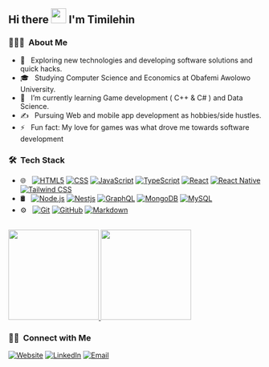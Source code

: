 ## Hi there <img src="https://raw.githubusercontent.com/iampavangandhi/iampavangandhi/master/gifs/Hi.gif" width="30px"> I'm Timilehin</h2>

### 👨🏻‍💻 &nbsp;About Me

- 🤔 &nbsp; Exploring new technologies and developing software solutions and quick hacks.
- 🎓 &nbsp; Studying Computer Science and Economics at Obafemi Awolowo University.
- 🌱 &nbsp; I’m currently learning Game development ( C++ & C# ) and Data Science.
- ✍️ &nbsp; Pursuing Web and mobile app development as hobbies/side hustles.
- ⚡ &nbsp; Fun fact: My love for games was what drove me towards software development

### 🛠 &nbsp;Tech Stack

<!-- 
- 💻 &nbsp;
  ![Python](https://img.shields.io/badge/-Python-333333?style=flat&logo=python)
  ![Java](https://img.shields.io/badge/-Java-333333?style=flat&logo=Java&logoColor=007396)
  ![C++](https://img.shields.io/badge/-C++-333333?style=flat&logo=C%2B%2B&logoColor=00599C)
-->
- 🌐 &nbsp;
  [![HTML5](https://img.shields.io/badge/HTML5-E34F26?logo=html5&logoColor=white)](https://developer.mozilla.org/en-US/docs/Web/HTML)
  [![CSS](https://img.shields.io/badge/-CSS-1572B6?style=flat&logo=CSS3&logoColor=white)](https://developer.mozilla.org/en-US/docs/Web/CSS)
  [![JavaScript](https://img.shields.io/badge/-JavaScript-F7DF1E?style=flat&logo=javascript&logoColor=black)](https://developer.mozilla.org/en-US/docs/Web/JavaScript)
  [![TypeScript](https://img.shields.io/badge/-TypeScript-007ACC?style=flat&logo=typeScript&logoColor=white)](https://www.typescriptlang.org/)
  [![React](https://img.shields.io/badge/-React-333333?style=flat&logo=react)](https://react.dev/)
  [![React Native](https://img.shields.io/badge/React%20Native-333333?logo=react)](https://reactnative.dev/)
  [![Tailwind CSS](https://img.shields.io/badge/Tailwind%20CSS-38B2AC?logo=tailwind-css&logoColor=white)](https://tailwindcss.com/)
- 🛢 &nbsp;
  [![Node.js](https://img.shields.io/badge/-Node.js-339933?style=flat&logo=node.js&logoColor=white)](https://nodejs.org/)
  [![Nestjs](https://img.shields.io/badge/-NestJS-E0234E?style=flat&logo=nestjs&logoColor=white)](https://nestjs.com/)
  [![GraphQL](https://img.shields.io/badge/GraphQL-E10098?logo=graphql&logoColor=white)](https://graphql.org/)
  [![MongoDB](https://img.shields.io/badge/-MongoDB-47A248?style=flat&logo=mongodb&logoColor=white)](https://www.mongodb.com/)
  [![MySQL](https://img.shields.io/badge/-MySQL-4479A1?style=flat&logo=mysql&logoColor=white)](https://www.mysql.com/)
- ⚙️ &nbsp;
  [![Git](https://img.shields.io/badge/-Git-F05032?style=flat&logo=git&logoColor=white)](https://git-scm.com/)
  [![GitHub](https://img.shields.io/badge/-GitHub-181717?style=flat&logo=github&logoColor=white)](https://github.com/)
  [![Markdown](https://img.shields.io/badge/-Markdown-black?style=flat&logo=markdown&logoColor=white)](https://www.markdownguide.org/)

<br/>

<a href="https://github.com/Justkanye">
  <img height="180em" src="https://github-readme-stats.vercel.app/api?username=Justkanye&theme=buefy&show_icons=true" />
  <img height="180em" src="https://github-readme-stats.vercel.app/api/top-langs/?username=Justkanye&theme=buefy&layout=compact" />
</a>

<br/>

<h3> 🤝🏻 &nbsp;Connect with Me </h3>

<p>
<a href="https://bit.ly/adekanye-timilehin-portfolio"><img alt="Website" src="https://img.shields.io/badge/Website-My%20Portfolio-blue?style=flat-square&logo=google-chrome"></a>
<a href="https://linkedin.com/adekanye-timilehin/"><img alt="LinkedIn" src="https://img.shields.io/badge/LinkedIn-Adekanye%20Timilehin%20-blue?style=flat-square&logo=linkedin"></a>
<a href="mailto:adekanyetimilehin2000@gmail.com"><img alt="Email" src="https://img.shields.io/badge/Email-adekanyetimilehin2000@gmail.com-blue?style=flat-square&logo=gmail"></a>
</p>
<!--
- 🔭 I’m currently working on ...
- 👯 I’m looking to collaborate on ...
- 🤔 I’m looking for help with ...
- 💬 Ask me about ...
- 📫 How to reach me: ...
- 😄 Pronouns: ...
-->
